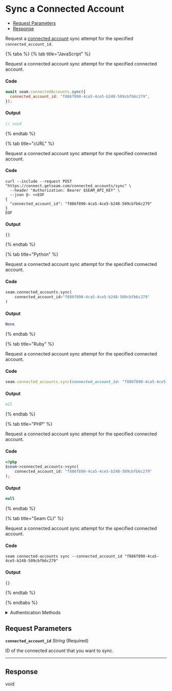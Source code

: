 # Sync a Connected Account

- [Request Parameters](#request-parameters)
- [Response](#response)

Request a [connected account](../../core-concepts/connected-accounts/README.md) sync attempt for the specified `connected_account_id`.


{% tabs %}
{% tab title="JavaScript" %}

Request a connected account sync attempt for the specified connected account.

#### Code

```javascript
await seam.connectedAccounts.sync({
  connected_account_id: "f886f890-4ca5-4ce5-b248-509cbfb6c279",
});
```

#### Output

```javascript
// void
```
{% endtab %}

{% tab title="cURL" %}

Request a connected account sync attempt for the specified connected account.

#### Code

```curl
curl --include --request POST "https://connect.getseam.com/connected_accounts/sync" \
  --header "Authorization: Bearer $SEAM_API_KEY" \
  --json @- <<EOF
{
  "connected_account_id": "f886f890-4ca5-4ce5-b248-509cbfb6c279"
}
EOF
```

#### Output

```curl
{}
```
{% endtab %}

{% tab title="Python" %}

Request a connected account sync attempt for the specified connected account.

#### Code

```python
seam.connected_accounts.sync(
    connected_account_id="f886f890-4ca5-4ce5-b248-509cbfb6c279"
)
```

#### Output

```python
None
```
{% endtab %}

{% tab title="Ruby" %}

Request a connected account sync attempt for the specified connected account.

#### Code

```ruby
seam.connected_accounts.sync(connected_account_id: "f886f890-4ca5-4ce5-b248-509cbfb6c279")
```

#### Output

```ruby
nil
```
{% endtab %}

{% tab title="PHP" %}

Request a connected account sync attempt for the specified connected account.

#### Code

```php
<?php
$seam->connected_accounts->sync(
    connected_account_id: "f886f890-4ca5-4ce5-b248-509cbfb6c279"
);
```

#### Output

```php
null
```
{% endtab %}

{% tab title="Seam CLI" %}

Request a connected account sync attempt for the specified connected account.

#### Code

```seam_cli
seam connected-accounts sync --connected_account_id "f886f890-4ca5-4ce5-b248-509cbfb6c279"
```

#### Output

```seam_cli
{}
```
{% endtab %}

{% endtabs %}


<details>

<summary>Authentication Methods</summary>

- API key
- Personal access token
  <br>Must also include the `seam-workspace` header in the request.

To learn more, see [Authentication](https://docs.seam.co/latest/api/authentication).
</details>

## Request Parameters

**`connected_account_id`** *String* (Required)

ID of the connected account that you want to sync.

---


## Response

void
